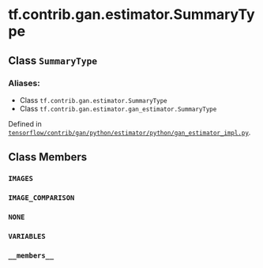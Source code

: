<div itemscope itemtype="http://developers.google.com/ReferenceObject">
<meta itemprop="name" content="tf.contrib.gan.estimator.SummaryType" />
<meta itemprop="property" content="IMAGES"/>
<meta itemprop="property" content="IMAGE_COMPARISON"/>
<meta itemprop="property" content="NONE"/>
<meta itemprop="property" content="VARIABLES"/>
<meta itemprop="property" content="__members__"/>
</div>

# tf.contrib.gan.estimator.SummaryType

## Class `SummaryType`



### Aliases:

* Class `tf.contrib.gan.estimator.SummaryType`
* Class `tf.contrib.gan.estimator.gan_estimator.SummaryType`



Defined in [`tensorflow/contrib/gan/python/estimator/python/gan_estimator_impl.py`](https://www.tensorflow.org/code/tensorflow/contrib/gan/python/estimator/python/gan_estimator_impl.py).



## Class Members

<h3 id="IMAGES"><code>IMAGES</code></h3>

<h3 id="IMAGE_COMPARISON"><code>IMAGE_COMPARISON</code></h3>

<h3 id="NONE"><code>NONE</code></h3>

<h3 id="VARIABLES"><code>VARIABLES</code></h3>

<h3 id="__members__"><code>__members__</code></h3>

